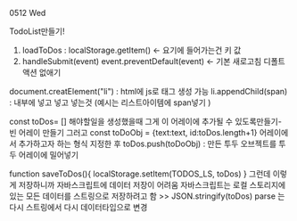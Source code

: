 0512 Wed

TodoList만들기!

1. loadToDos : localStorage.getItem() <- 요기에 들어가는건 키 값
2. handleSubmit(event)
   event.preventDefault(event) <- 기본 새로고침 디폴트 액션 없애기

document.creatElement("li") : html에 js로 태그 생성 가능
li.appendChild(span) : 내부에 넣고 넣고 넣는것 (예시는 리스트아이템에 span넣기 )

const toDos= []
해야할일을 생성했을때 그게 이 어레이에 추가될 수 있도록만들기- 빈 어레이 만들기
그러고 const toDoObj = {text:text, id:toDos.length+1} 어레이에서 추가하고자 하는 형식 지정한 후
toDos.push(toDoObj) : 만든 투두 오브젝트를 투두 어레이에 밀어넣기

function saveToDos(){
localStorage.setItem(TODOS_LS, toDos)
}
그런데 이렇게 저장하니까 자바스크립트에 데이터 저장이 어려움
자바스크립트는 로컬 스토리지에 있는 모든 데이터를 스트링으로 저장하려고 함 >> JSON.stringify(toDos)
parse 는 다시 스트링에서 다시 데이터타입으로 변경
